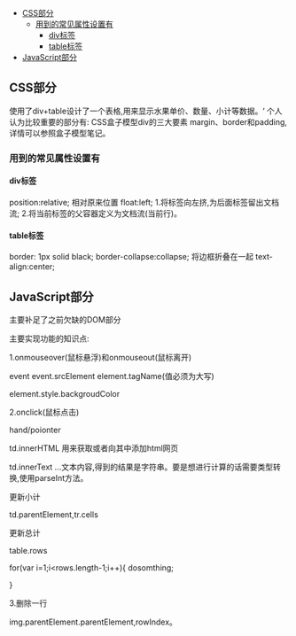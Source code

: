 - [CSS部分](#css部分)
	- [用到的常见属性设置有](#用到的常见属性设置有)
		- [div标签](#div标签)
		- [table标签](#table标签)
- [JavaScript部分](#javascript部分)
## CSS部分
使用了div+table设计了一个表格,用来显示水果单价、数量、小计等数据。‘
个人认为比较重要的部分有:
CSS盒子模型div的三大要素
margin、border和padding,详情可以参照盒子模型笔记。
### 用到的常见属性设置有
#### div标签
position:relative; 相对原来位置
float:left;
1.将标签向左挤,为后面标签留出文档流;
2.将当前标签的父容器定义为文档流(当前行)。
#### table标签
border: 1px solid black;
border-collapse:collapse;  将边框折叠在一起
text-align:center;
## JavaScript部分

主要补足了之前欠缺的DOM部分

主要实现功能的知识点:

1.onmouseover(鼠标悬浮)和onmouseout(鼠标离开)

event event.srcElement element.tagName(值必须为大写)

element.style.backgroudColor

2.onclick(鼠标点击)

hand/poionter

td.innerHTML 用来获取或者向其中添加html网页

td.innerText ...文本内容,得到的结果是字符串。要是想进行计算的话需要类型转换,使用parseInt方法。

更新小计

td.parentElement,tr.cells

更新总计

table.rows

for(var i=1;i<rows.length-1;i++){
	dosomthing;

}

3.删除一行

img.parentElement.parentElement,rowIndex。

